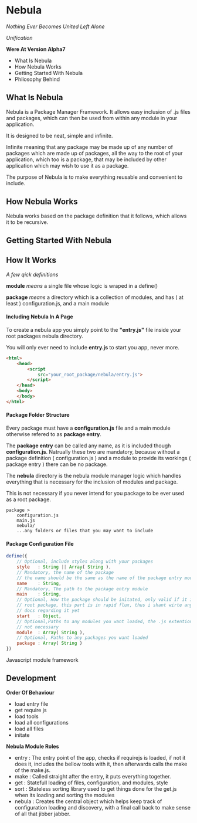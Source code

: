 Nebula
======

*Nothing Ever Becomes United Left Alone*

*Unification*

**Were At Version Alpha7**

- What Is Nebula
- How Nebula Works
- Getting Started With Nebula
- Philosophy Behind

## What Is Nebula ##

Nebula is a Package Manager Framework. It allows easy inclusion of .js files and packages, which can then be used from within any module 
in your application.

It is designed to be neat, simple and infinite. 

Infinite meaning that any package may be made up of any number of packages which are made up of packages, all the way to the root of your application, which too is a package, that may be included by other application which may wish to use it as a package.

The purpose of Nebula is to make everything reusable and convenient to include.

## How Nebula Works ##

Nebula works based on the package definition that it follows, which allows it to be recursive.

## Getting Started With Nebula ## 

## How It Works ##

*A few qick definitions*

**module** *means* a single file whose logic is wraped in a define()

**package** *means* a directory which is a collection of modules, and has ( at least ) configuration.js, and a main module

#### Including Nebula In A Page ####

To create a nebula app you simply point to the **"entry.js"** file inside your root packages nebula directory.

You will only ever need to include **entry.js** to start you app, never more.

```html
<html>
    <head>
        <script
            src="your_root_package/nebula/entry.js">
        </script>
    </head>
    <body>
    </body>
</html>
```

#### Package Folder Structure ####

Every package must have a **configuration.js** file and a main module otherwise refered to as **package entry**.

The **package entry** can be called any name, as it is included though 
**configuration.js**. Natrually these two are mandatory, because without a package definition ( configuration.js ) and a module to provide its workings ( package entry ) there can be no package.

The **nebula** directory is the nebula module manager logic which handles everything that is necessary for the inclusion of modules and package.

This is not necessary if you never intend for you package to be ever used as a root package.

``` 
package >
    configuration.js
    main.js 
    nebula/
    ...any folders or files that you may want to include
```

#### Package Configuration File

```javascript
define({
    // Optional, include styles along with your packages
    style   : String || Array( String ),
    // Mandatory, the name of the package 
    // the name should be the same as the name of the package entry module
    name    : String,
    // Mandatory, The path to the package entry module
    main    : String,
    // Optional, How the package should be initated, only valid if it is the 
    // root package, this part is in rapid flux, thus i shant wirte any 
    // docs regarding it yet
    start   : Object,
    // Optional,Paths to any modules you want loaded, the .js extention is 
    // not necessary
    module  : Array( String ),
    // Optional, Paths to any packages you want loaded
    package : Array( String )
})
```

Javascript module framework

## Development ##

**Order Of Behaviour**
- load entry file
- get require js 
- load tools 
- load all configurations 
- load all files
- initate

**Nebula Module Roles**
- entry : The entry point of the app, checks if requirejs is loaded, if not it does it, includes the bellow tools with it, then afterwards calls the make of the make.js.
- make : Called straight after the entry, it puts everything together.
- get  : Statefull loading of files, configuration, and modules, style
- sort : Stateless sorting library used to get things done for the get.js when its loading and sorting the modules
- nebula : Creates the central object which helps keep track of configuration loading and discovery, with a final call back to make sense of all that jibber jabber.